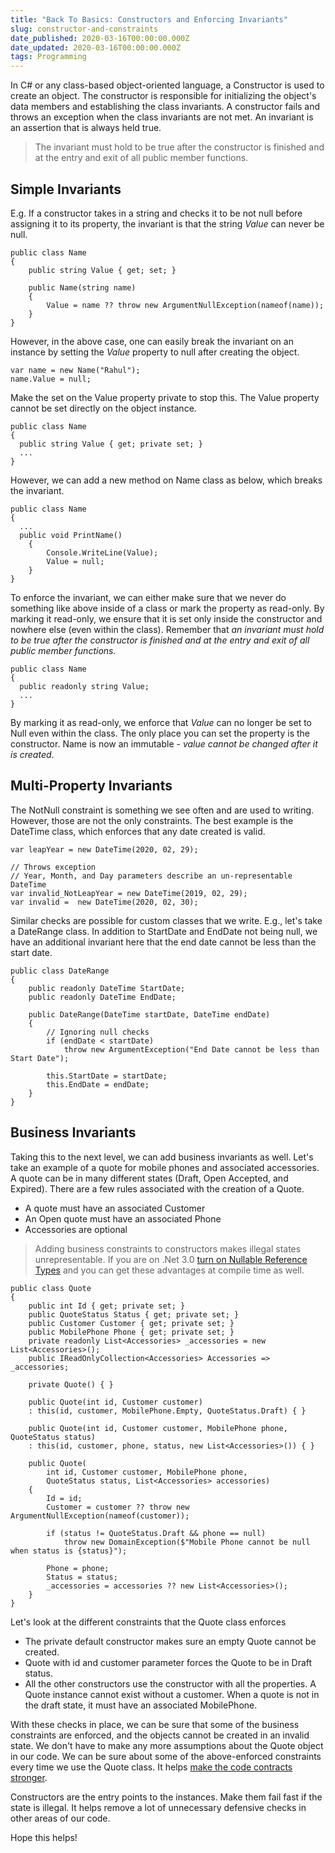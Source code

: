 ```yaml
---
title: "Back To Basics: Constructors and Enforcing Invariants"
slug: constructor-and-constraints
date_published: 2020-03-16T00:00:00.000Z
date_updated: 2020-03-16T00:00:00.000Z
tags: Programming
---
```


In C# or any class-based object-oriented language, a Constructor is used to create an object. The constructor is responsible for initializing the object's data members and establishing the class invariants. A constructor fails and throws an exception when the class invariants are not met. An invariant is an assertion that is always held true.

> The invariant must hold to be true after the constructor is finished and at the entry and exit of all public member functions.

## Simple Invariants

E.g. If a constructor takes in a string and checks it to be not null before assigning it to its property, the invariant is that the string *Value* can never be null.

    public class Name
    {
        public string Value { get; set; }
    
        public Name(string name)
        {
            Value = name ?? throw new ArgumentNullException(nameof(name));
        }
    }
    

However, in the above case, one can easily break the invariant on an instance by setting the *Value* property to null after creating the object.

    var name = new Name("Rahul");
    name.Value = null;
    

Make the set on the Value property private to stop this. The Value property cannot be set directly on the object instance.

    public class Name
    {
      public string Value { get; private set; }
      ...
    }
    

However, we can add a new method on Name class as below, which breaks the invariant.

    public class Name
    {
      ...
      public void PrintName()
        {
            Console.WriteLine(Value);
            Value = null;
        }
    }
    

To enforce the invariant, we can either make sure that we never do something like above inside of a class or mark the property as read-only. By marking it read-only, we ensure that it is set only inside the constructor and nowhere else (even within the class). Remember that *an invariant must hold to be true after the constructor is finished and at the entry and exit of all public member functions.*

    public class Name
    {
      public readonly string Value;
      ...
    }
    

By marking it as read-only, we enforce that *Value* can no longer be set to Null even within the class. The only place you can set the property is the constructor. Name is now an immutable - *value cannot be changed after it is created*.

## Multi-Property Invariants

The NotNull constraint is something we see often and are used to writing. However, those are not the only constraints. The best example is the DateTime class, which enforces that any date created is valid.

    var leapYear = new DateTime(2020, 02, 29);
    
    // Throws exception
    // Year, Month, and Day parameters describe an un-representable DateTime
    var invalid_NotLeapYear = new DateTime(2019, 02, 29);
    var invalid =  new DateTime(2020, 02, 30);
    

Similar checks are possible for custom classes that we write. E.g., let's take a DateRange class. In addition to StartDate and EndDate not being null, we have an additional invariant here that the end date cannot be less than the start date.

    public class DateRange
    {
        public readonly DateTime StartDate;
        public readonly DateTime EndDate;
    
        public DateRange(DateTime startDate, DateTime endDate)
        {
            // Ignoring null checks
            if (endDate < startDate)
                throw new ArgumentException("End Date cannot be less than Start Date");
    
            this.StartDate = startDate;
            this.EndDate = endDate;
        }
    }
    

## Business Invariants

Taking this to the next level, we can add business invariants as well. Let's take an example of a quote for mobile phones and associated accessories. A quote can be in many different states (Draft, Open Accepted, and Expired). There are a few rules associated with the creation of a Quote.

- A quote must have an associated Customer
- An Open quote must have an associated Phone
- Accessories are optional

> Adding business constraints to constructors makes illegal states unrepresentable. If you are on .Net 3.0 [turn on Nullable Reference Types](https://devblogs.microsoft.com/dotnet/try-out-nullable-reference-types/#turn-on-nullable-reference-types) and you can get these advantages at compile time as well.

    public class Quote
    {
        public int Id { get; private set; }
        public QuoteStatus Status { get; private set; }
        public Customer Customer { get; private set; }
        public MobilePhone Phone { get; private set; }
        private readonly List<Accessories> _accessories = new List<Accessories>();
        public IReadOnlyCollection<Accessories> Accessories => _accessories;
    
        private Quote() { }
    
        public Quote(int id, Customer customer)
        : this(id, customer, MobilePhone.Empty, QuoteStatus.Draft) { }
    
        public Quote(int id, Customer customer, MobilePhone phone, QuoteStatus status)
        : this(id, customer, phone, status, new List<Accessories>()) { }
    
        public Quote(
            int id, Customer customer, MobilePhone phone,
            QuoteStatus status, List<Accessories> accessories)
        {
            Id = id;
            Customer = customer ?? throw new ArgumentNullException(nameof(customer));
    
            if (status != QuoteStatus.Draft && phone == null)
                throw new DomainException($"Mobile Phone cannot be null when status is {status}");
    
            Phone = phone;
            Status = status;
            _accessories = accessories ?? new List<Accessories>();
        }
    }
    

Let's look at the different constraints that the Quote class enforces

- The private default constructor makes sure an empty Quote cannot be created.
- Quote with id and customer parameter forces the Quote to be in Draft status.
- All the other constructors use the constructor with all the properties. A Quote instance cannot exist without a customer. When a quote is not in the draft state, it must have an associated MobilePhone.

With these checks in place, we can be sure that some of the business constraints are enforced, and the objects cannot be created in an invalid state. We don't have to make any more assumptions about the Quote object in our code. We can be sure about some of the above-enforced constraints every time we use the Quote class. It helps [make the code contracts stronger](__GHOST_URL__/blog/stronger-code-contracts/).

Constructors are the entry points to the instances. Make them fail fast if the state is illegal. It helps remove a lot of unnecessary defensive checks in other areas of our code.

Hope this helps!
